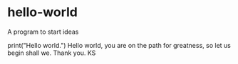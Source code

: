 # hello-world
A program to start ideas

print("Hello world.")
Hello world, you are on the path for greatness, so let us begin shall we.  Thank you.  KS 
